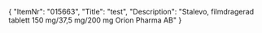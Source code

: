 {
  "ItemNr": "015663",
  "Title": "test",
  "Description": "Stalevo, filmdragerad tablett 150 mg/37,5 mg/200 mg Orion Pharma AB"
}